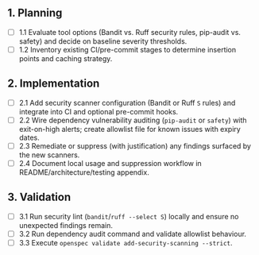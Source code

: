## 1. Planning

- [ ] 1.1 Evaluate tool options (Bandit vs. Ruff security rules, pip-audit vs. safety) and decide on baseline severity thresholds.
- [ ] 1.2 Inventory existing CI/pre-commit stages to determine insertion points and caching strategy.

## 2. Implementation

- [ ] 2.1 Add security scanner configuration (Bandit or Ruff `S` rules) and integrate into CI and optional pre-commit hooks.
- [ ] 2.2 Wire dependency vulnerability auditing (`pip-audit` or `safety`) with exit-on-high alerts; create allowlist file for known issues with expiry dates.
- [ ] 2.3 Remediate or suppress (with justification) any findings surfaced by the new scanners.
- [ ] 2.4 Document local usage and suppression workflow in README/architecture/testing appendix.

## 3. Validation

- [ ] 3.1 Run security lint (`bandit`/`ruff --select S`) locally and ensure no unexpected findings remain.
- [ ] 3.2 Run dependency audit command and validate allowlist behaviour.
- [ ] 3.3 Execute `openspec validate add-security-scanning --strict`.
